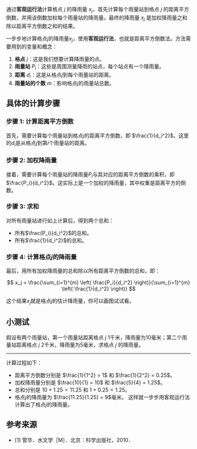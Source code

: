 通过**客观运行法**计算格点 $j$ 的降雨量 $x_j$，首先计算每个雨量站到格点 $j$ 的距离平方倒数，并用该倒数加权每个雨量站的降雨量。最终的降雨量 $x_j$ 是加权降雨量之和除以距离平方倒数之和的结果。

一步步地计算格点$j$的降雨量$x_j$，使用**客观运行法**，也就是距离平方倒数法。方法需要用到的变量和概念：

1. **格点** $j$：这是我们想要计算降雨量的点。
2. **雨量站** $P_i$：这些是周围测量降雨的站点，每个站点有一个降雨量。
3. **距离** $d_i$：这是从格点$j$到每个雨量站的距离。
4. **雨量站的个数** $m$：影响格点$j$的雨量站总数。

## 具体的计算步骤

### 步骤 1: 计算距离平方倒数
首先，需要计算每个雨量站到格点$j$的距离平方倒数，即 $\frac{1}{d_i^2}$。这里的$d_i$是从格点$j$到第$i$个雨量站的距离。

### 步骤 2: 加权降雨量
接着，需要计算每个雨量站的降雨量$P_i$与其对应的距离平方倒数的乘积，即 $\frac{P_i}{d_i^2}$。这实际上是一个加权的降雨量，其中权重是距离平方的倒数。

### 步骤 3: 求和
对所有雨量站进行如上计算后，得到两个总和：

- 所有$\frac{P_i}{d_i^2}$的总和。
- 所有$\frac{1}{d_i^2}$的总和。

### 步骤 4: 计算格点$j$的降雨量
最后，用所有加权降雨量的总和除以所有距离平方倒数的总和，即：

$$
x_j = \frac{\sum_{i=1}^{m} \left( \frac{P_i}{d_i^2} \right)}{\sum_{i=1}^{m} \left( \frac{1}{d_i^2} \right)} 
$$

这个结果$x_j$就是格点$j$的估计降雨量，你可以画图试试看。

## 小测试
假设有两个雨量站，第一个雨量站距离格点 $j$ 1千米，降雨量为10毫米；第二个雨量站距离格点 $j$ 2千米，降雨量为5毫米，求格点 $j$ 的降雨量。

---

计算过程如下：
- 距离平方倒数分别是 $\frac{1}{1^2} = 1$ 和 $\frac{1}{2^2} = 0.25$。
- 加权降雨量分别是 $\frac{10}{1} = 10$ 和 $\frac{5}{4} = 1.25$。
- 总和分别是 $10 + 1.25 = 11.25$ 和 $1 + 0.25 = 1.25$。
- 格点$j$的降雨量为 $\frac{11.25}{1.25} = 9$毫米。
这样就一步步用客观运行法计算出了格点$j$的降雨量。

## 参考来源
* [1] 管华．水文学［M］．北京：科学出版社，2010．